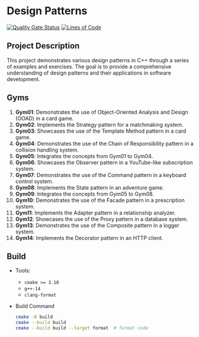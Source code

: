 # Design Patterns

[![Quality Gate Status](https://sonarcloud.io/api/project_badges/measure?project=HuaTsai_design_patterns&metric=alert_status)](https://sonarcloud.io/summary/new_code?id=HuaTsai_design_patterns)
[![Lines of Code](https://sonarcloud.io/api/project_badges/measure?project=HuaTsai_design_patterns&metric=ncloc)](https://sonarcloud.io/summary/new_code?id=HuaTsai_design_patterns)

## Project Description

This project demonstrates various design patterns in C++ through a series of examples and exercises. The goal is to provide a comprehensive understanding of design patterns and their applications in software development.

## Gyms

1. **Gym01**: Demonstrates the use of Object-Oriented Analysis and Design (OOAD) in a card game.
2. **Gym02**: Implements the Strategy pattern for a matchmaking system.
3. **Gym03**: Showcases the use of the Template Method pattern in a card game.
4. **Gym04**: Demonstrates the use of the Chain of Responsibility pattern in a collision handling system.
5. **Gym05**: Integrates the concepts from Gym01 to Gym04.
6. **Gym06**: Showcases the Observer pattern in a YouTube-like subscription system.
7. **Gym07**: Demonstrates the use of the Command pattern in a keyboard control system.
8. **Gym08**: Implements the State pattern in an adventure game.
9. **Gym09**: Integrates the concepts from Gym05 to Gym08.
10. **Gym10**: Demonstrates the use of the Facade pattern in a prescription system.
11. **Gym11**: Implements the Adapter pattern in a relationship analyzer.
12. **Gym12**: Showcases the use of the Proxy pattern in a database system.
13. **Gym13**: Demonstrates the use of the Composite pattern in a logger system.
14. **Gym14**: Implements the Decorator pattern in an HTTP client.

## Build

- Tools:
  - `cmake >= 3.10`
  - `g++-14`
  - `clang-format`
- Build Command

  ```bash
  cmake -B build
  cmake --build build
  cmake --build build --target format  # format code
  ```
